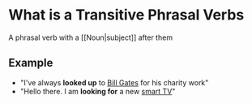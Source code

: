 # What is a Transitive Phrasal Verbs
A phrasal verb with a [[Noun|subject]] after them

## Example
- "I've always **looked up** to <u>Bill Gates</u> for his charity work"
- "Hello there.  I am **looking for** a new <u>smart TV</u>"

